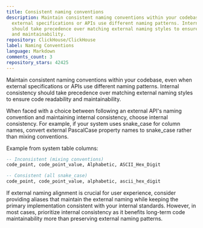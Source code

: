 ```yaml
---
title: Consistent naming conventions
description: Maintain consistent naming conventions within your codebase, even when
  external specifications or APIs use different naming patterns. Internal consistency
  should take precedence over matching external naming styles to ensure code readability
  and maintainability.
repository: ClickHouse/ClickHouse
label: Naming Conventions
language: Markdown
comments_count: 3
repository_stars: 42425
---
```


Maintain consistent naming conventions within your codebase, even when external specifications or APIs use different naming patterns. Internal consistency should take precedence over matching external naming styles to ensure code readability and maintainability.

When faced with a choice between following an external API's naming convention and maintaining internal consistency, choose internal consistency. For example, if your system uses snake_case for column names, convert external PascalCase property names to snake_case rather than mixing conventions.

Example from system table columns:
```sql
-- Inconsistent (mixing conventions)
code_point, code_point_value, Alphabetic, ASCII_Hex_Digit

-- Consistent (all snake_case)  
code_point, code_point_value, alphabetic, ascii_hex_digit
```

If external naming alignment is crucial for user experience, consider providing aliases that maintain the external naming while keeping the primary implementation consistent with your internal standards. However, in most cases, prioritize internal consistency as it benefits long-term code maintainability more than preserving external naming patterns.